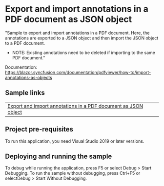# Export and import annotations in a PDF document as JSON object
"Sample to export and import annotations in a PDF document. Here, the annotations are exported to a JSON object and then import the JSON object to a PDF document.

* NOTE: Existing annotations need to be deleted if importing to the same PDF document."

Documentation: https://blazor.syncfusion.com/documentation/pdfviewer/how-to/import-annotations-as-objects

## Sample links
<table>
 <tr>
  <td><a href="Annotations/Import-Export/Annotations as JSON object">Export and import annotations in a PDF document as JSON object</a></td>
 </tr>                              
</table>

## Project pre-requisites
To run this application, you need Visual Studio 2019 or later versions.

## Deploying and running the sample
To debug while running the application, press F5 or select Debug > Start Debugging. To run the sample without debugging, press Ctrl+F5 or selectDebug > Start Without Debugging.